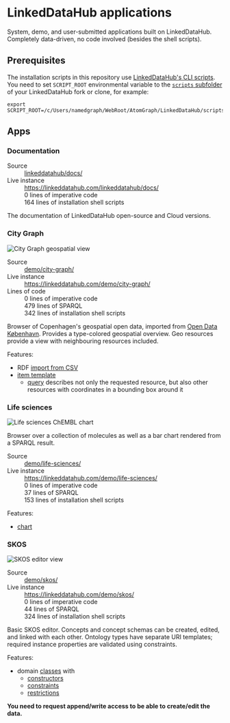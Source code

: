 # LinkedDataHub applications

System, demo, and user-submitted applications built on LinkedDataHub. Completely data-driven, no code involved (besides the shell scripts).

## Prerequisites

The installation scripts in this repository use [LinkedDataHub's CLI scripts](https://linkeddatahub.com/linkeddatahub/docs/reference/command-line-interface/). You need to set `SCRIPT_ROOT` environmental variable to the [`scripts` subfolder](https://github.com/AtomGraph/LinkedDataHub/tree/master/scripts) of your LinkedDataHub fork or clone, for example:

    export SCRIPT_ROOT=/c/Users/namedgraph/WebRoot/AtomGraph/LinkedDataHub/scripts

## Apps

### Documentation

<dl>
    <dt>Source</dt>
    <dd><a href="../../tree/master/linkeddatahub/docs/">linkeddatahub/docs/</a></dd>
    <dt>Live instance</dt>
    <dd><a href="https://linkeddatahub.com/linkeddatahub/docs/">https://linkeddatahub.com/linkeddatahub/docs/</a></dd>
    <dd>0 lines of imperative code</dd>
    <dd>164 lines of installation shell scripts</dd>
</dl>

The documentation of LinkedDataHub open-source and Cloud versions.

### City Graph

![City Graph geospatial view](../../raw/master/demo/city-graph/screenshot.png "City Graph geospatial view")

<dl>
    <dt>Source</dt>
    <dd><a href="../../tree/master/demo/city-graph/">demo/city-graph/</a></dd>
    <dt>Live instance</dt>
    <dd><a href="https://linkeddatahub.com/demo/city-graph/">https://linkeddatahub.com/demo/city-graph/</a></dd>
    <dt>Lines of code</dt>
    <dd>0 lines of imperative code</dd>
    <dd>479 lines of SPARQL</dd>
    <dd>342 lines of installation shell scripts</dd>
</dl>

Browser of Copenhagen's geospatial open data, imported from [Open Data København](https://data.kk.dk/). Provides a type-colored geospatial overview. Geo resources provide a view with neighbouring resources included.

Features:
* RDF [import from CSV](../../blob/master/demo/city-graph/import-csv.sh)
* [item template](../../blob/master/demo/city-graph/admin/sitemap/create-templates.sh)
    * [query](../../blob/master/demo/city-graph/admin/sitemap/queries/describe-place.rq) describes not only the requested resource, but also other resources with coordinates in a bounding box around it

### Life sciences

![Life sciences ChEMBL chart](../../raw/master/demo/life-sciences/screenshot.png "Life sciences ChEMBL chart")

Browser over a collection of molecules as well as a bar chart rendered from a SPARQL result.

<dl>
    <dt>Source</dt>
    <dd><a href="../../tree/master/demo/life-sciences/">demo/life-sciences/</a></dd>
    <dt>Live instance</dt>
    <dd><a href="https://linkeddatahub.com/demo/life-sciences/">https://linkeddatahub.com/demo/life-sciences/</a></dd>
    <dd>0 lines of imperative code</dd>
    <dd>37 lines of SPARQL</dd>
    <dd>153 lines of installation shell scripts</dd>
</dl>

Features:
* [chart](../../blob/master/demo/life-sciences/create-charts.sh)

### SKOS

![SKOS editor view](../../raw/master/demo/skos/screenshot.png "SKOS editor view")

<dl>
    <dt>Source</dt>
    <dd><a href="../../tree/master/demo/skos/">demo/skos/</a></dd>
    <dt>Live instance</dt>
    <dd><a href="https://linkeddatahub.com/demo/skos/">https://linkeddatahub.com/demo/skos/</a></dd>
    <dd>0 lines of imperative code</dd>
    <dd>44 lines of SPARQL</dd>
    <dd>324 lines of installation shell scripts</dd>
</dl>

Basic SKOS editor. Concepts and concept schemas can be created, edited, and linked with each other. Ontology types have separate URI templates; required instance properties are validated using constraints.

Features:
* domain [classes](../../blob/master/demo/skos/admin/model/create-classes.sh) with
    * [constructors](../../blob/master/demo/skos/admin/model/create-constructors.sh)
    * [constraints](../../blob/master/demo/skos/admin/model/create-constraints.sh)
    * [restrictions](../../blob/master/demo/skos/admin/model/create-restrictions.sh)

**You need to request append/write access to be able to create/edit the data.**